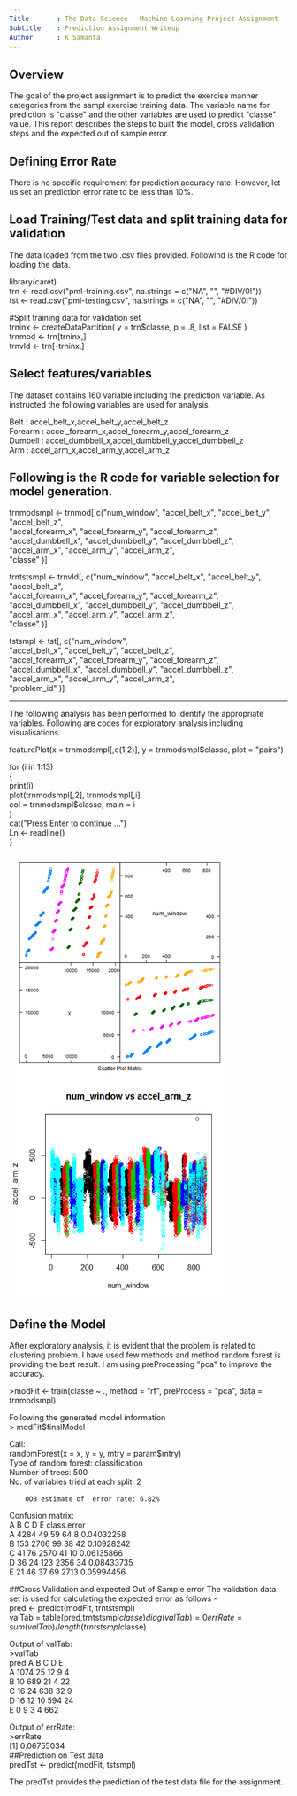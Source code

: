```yaml
---
Title       : The Data Science - Machine Learning Project Assignment
Subtitle    : Prediction Assignment Writeup
Author      : K Samanta
---
```


## Overview
The goal of the project assignment is to predict the exercise manner categories from the sampl exercise training data. 
The variable name for prediction is "classe" and the other variables are used to predict "classe" value.
This report describes the steps to built the model, cross validation steps and the expected out of sample error.

## Defining Error Rate
There is no specific requirement for prediction accuracy rate. However, let us set an prediction error rate to be less than 10%.

## Load Training/Test data and split training data for validation
The data loaded from the two .csv files provided. Followind is the R code for loading the data. 

library(caret)   
trn <- read.csv("pml-training.csv", na.strings = c("NA", "", "#DIV/0!"))   
tst <- read.csv("pml-testing.csv", na.strings = c("NA", "", "#DIV/0!"))   

\#Split training data for validation set    
trninx <-  createDataPartition( y = trn$classe, p = .8, list = FALSE )   
trnmod <- trn[trninx,]  
trnvld <- trn[-trninx,]   


## Select features/variables
The dataset contains 160 variable including the prediction variable. As instructed the following variables are used for analysis.

Belt    : accel_belt_x,accel_belt_y,accel_belt_z  
Forearm : accel_forearm_x,accel_forearm_y,accel_forearm_z  
Dumbell : accel_dumbbell_x,accel_dumbbell_y,accel_dumbbell_z  
Arm     : accel_arm_x,accel_arm_y,accel_arm_z   

Following is the R code for variable selection for model generation.
---
trnmodsmpl <- trnmod[,c("num_window",
                                  "accel_belt_x", "accel_belt_y", "accel_belt_z",  
                                  "accel_forearm_x", "accel_forearm_y", "accel_forearm_z",  
                                  "accel_dumbbell_x", "accel_dumbbell_y", "accel_dumbbell_z",  
                                  "accel_arm_x", "accel_arm_y", "accel_arm_z",  
                                  "classe" )]  
  
trntstsmpl <- trnvld[, c("num_window", 
                                    "accel_belt_x", "accel_belt_y", "accel_belt_z",  
                                    "accel_forearm_x", "accel_forearm_y", "accel_forearm_z",  
                                    "accel_dumbbell_x", "accel_dumbbell_y", "accel_dumbbell_z",  
                                    "accel_arm_x", "accel_arm_y", "accel_arm_z",  
                                    "classe" )]  

tstsmpl <- tst[, c("num_window",  
                         "accel_belt_x", "accel_belt_y", "accel_belt_z",  
                         "accel_forearm_x", "accel_forearm_y", "accel_forearm_z",  
                         "accel_dumbbell_x", "accel_dumbbell_y", "accel_dumbbell_z",  
                         "accel_arm_x", "accel_arm_y", "accel_arm_z",  
                         "problem_id" )]  
  
---
The following analysis has been performed to identify the appropriate variables. Following are codes for exploratory analysis including visualisations.

featurePlot(x = trnmodsmpl[,c(1,2)], y = trnmodsmpl$classe, plot = "pairs")  
  
for (i in 1:13)  
{  
  print(i)  
  plot(trnmodsmpl[,2], trnmodsmpl[,i],   
       col = trnmodsmpl$classe, main = i  
       )  
  cat("Press Enter to continue ...")  
  Ln <- readline()  
}  
  
  
<img class=center src="FeatPlot1.png" height=400 />
<img class=center src="Analysis.png" height=400 />

## Define the Model
After exploratory analysis, it is evident that the problem is related to clustering problem. I have used few methods and method random forest is providing the best result. I am using preProcessing "pca" to improve the accuracy.

\>modFit <- train(classe ~ ., method = "rf", preProcess = "pca", data = trnmodsmpl)  
  
Following the generated model information  
\> modFit$finalModel  
  
Call:  
 randomForest(x = x, y = y, mtry = param$mtry)   
               Type of random forest: classification  
                     Number of trees: 500   
No. of variables tried at each split: 2  
  
        OOB estimate of  error rate: 6.82%  
Confusion matrix:  
     A    B    C    D    E class.error  
A 4284   49   59   64    8  0.04032258  
B  153 2706   99   38   42  0.10928242  
C   41   76 2570   41   10  0.06135866  
D   36   24  123 2356   34  0.08433735  
E   21   46   37   69 2713  0.05994456  
  

##Cross Validation and expected Out of Sample error
The validation data set is used for calculating the expected error as follows -  
pred <- predict(modFit, trntstsmpl)  
valTab = table(pred,trntstsmpl$classe)  
diag(valTab) = 0  
errRate = sum(valTab)/length(trntstsmpl$classe)   

Output of valTab:  
\>valTab  
pred    A    B    C    D    E  
   A 1074   25   12    9    4  
   B   10  689   21    4   22  
   C   16   24  638   32    9  
   D   16   12   10  594   24  
   E    0    9    3    4  662  
   
Output of errRate:  
\>errRate  
[1] 0.06755034  
##Prediction on Test data  
predTst <- predict(modFit, tstsmpl)  

The predTst provides the prediction of the test data file for the assignment.

